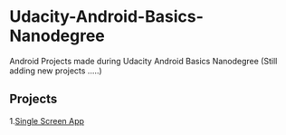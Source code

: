 # Udacity-Android-Basics-Nanodegree
Android Projects made during Udacity Android Basics Nanodegree (Still adding new projects .....)

## Projects

1.[Single Screen App](https://github.com/Yashsonisoni/Udacity-Android-Basics-Nanodegree/tree/master/Single%20Screen%20App)
